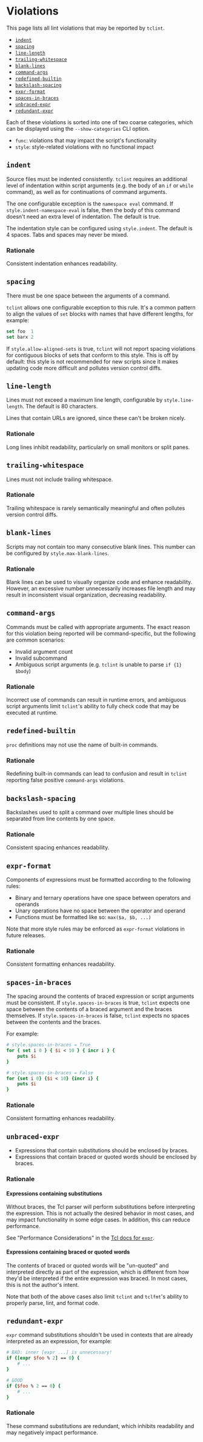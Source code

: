 # Violations

This page lists all lint violations that may be reported by `tclint`.

- [`indent`](#indent)
- [`spacing`](#spacing)
- [`line-length`](#line-length)
- [`trailing-whitespace`](#trailing-whitespace)
- [`blank-lines`](#blank-lines)
- [`command-args`](#command-args)
- [`redefined-builtin`](#redefined-builtin)
- [`backslash-spacing`](#backslash-spacing)
- [`expr-format`](#expr-format)
- [`spaces-in-braces`](#spaces-in-braces)
- [`unbraced-expr`](#unbraced-expr)
- [`redundant-expr`](#redundant-expr)

Each of these violations is sorted into one of two coarse categories, which can
be displayed using the `--show-categories` CLI option.

- `func`: violations that may impact the script's functionality
- `style`: style-related violations with no functional impact

## `indent`

Source files must be indented consistently. `tclint` requires an additional level of indentation within script arguments (e.g. the body of an `if` or `while` command), as well as for continuations of command arguments.

The one configurable exception is the `namespace eval` command. If `style.indent-namespace-eval` is false, then the body of this command doesn't need an extra level of indentation. The default is true.

The indentation style can be configured using `style.indent`. The default is 4 spaces. Tabs and spaces may never be mixed.

### Rationale

Consistent indentation enhances readability.

## `spacing`

There must be one space between the arguments of a command.

`tclint` allows one configurable exception to this rule. It's a common pattern to align the values of `set` blocks with names that have different lengths, for example:

```tcl
set foo  1
set barx 2
```

If `style.allow-aligned-sets` is true, `tclint` will not report spacing violations for contiguous blocks of sets that conform to this style. This is off by default: this style is not recommended for new scripts since it makes updating code more difficult and pollutes version control diffs.

## `line-length`

Lines must not exceed a maximum line length, configurable by `style.line-length`. The default is 80 characters.

Lines that contain URLs are ignored, since these can't be broken nicely.

### Rationale

Long lines inhibit readability, particularly on small monitors or split panes.

## `trailing-whitespace`

Lines must not include trailing whitespace.

### Rationale

Trailing whitespace is rarely semantically meaningful and often pollutes version control diffs.

## `blank-lines`

Scripts may not contain too many consecutive blank lines. This number can be configured by `style.max-blank-lines`.

### Rationale

Blank lines can be used to visually organize code and enhance readability. However, an excessive number unnecessarily increases file length and may result in inconsistent visual organization, decreasing readability.

## `command-args`

Commands must be called with appropriate arguments. The exact reason for this violation being reported will be command-specific, but the following are common scenarios:

- Invalid argument count
- Invalid subcommand
- Ambiguous script arguments (e.g. `tclint` is unable to parse `if {1} $body`)

### Rationale

Incorrect use of commands can result in runtime errors, and ambiguous script arguments limit `tclint`'s ability to fully check code that may be executed at runtime.

## `redefined-builtin`

`proc` definitions may not use the name of built-in commands.

### Rationale

Redefining built-in commands can lead to confusion and result in `tclint`
reporting false positive `command-args` violations.

## `backslash-spacing`

Backslashes used to split a command over multiple lines should be separated from line contents by one space.

### Rationale

Consistent spacing enhances readability.

## `expr-format`

Components of expressions must be formatted according to the following rules:

- Binary and ternary operations have one space between operators and operands
- Unary operations have no space between the operator and operand
- Functions must be formatted like so: `max($a, $b, ...)`

Note that more style rules may be enforced as `expr-format` violations in future releases.

### Rationale

Consistent formatting enhances readability.

## `spaces-in-braces`

The spacing around the contents of braced expression or script arguments must be consistent. If `style.spaces-in-braces` is true, `tclint` expects one space between the contents of a braced argument and the braces themselves. If `style.spaces-in-braces` is false, `tclint` expects no spaces between the contents and the braces.

For example:

```tcl
# style.spaces-in-braces = True
for { set i 0 } { $i < 10 } { incr i } {
    puts $i
}

# style.spaces-in-braces = False
for {set i 0} {$i < 10} {incr i} {
    puts $i
}
```

### Rationale

Consistent formatting enhances readability.

## `unbraced-expr`

- Expressions that contain substitutions should be enclosed by braces.
- Expressions that contain braced or quoted words should be enclosed by braces.

### Rationale

#### Expressions containing substitutions

Without braces, the Tcl parser will perform substitutions before interpreting
the expression. This is not actually the desired behavior in most cases, and may
impact functionality in some edge cases. In addition, this can reduce
performance.

See "Performance Considerations" in the [Tcl docs for `expr`](https://www.tcl.tk/man/tcl/TclCmd/expr.html).

#### Expressions containing braced or quoted words

The contents of braced or quoted words will be "un-quoted" and interpreted directly as
part of the expression, which is different from how they'd be interpreted if the entire
expression was braced. In most cases, this is not the author's intent.

Note that both of the above cases also limit `tclint` and `tclfmt`'s ability to properly
parse, lint, and format code.

## `redundant-expr`

`expr` command substitutions shouldn't be used in contexts that are already interpreted as
an expression, for example:

```tcl
# BAD: inner [expr ...] is unnecessary!
if {[expr $foo % 2] == 0} {
    # ...
}

# GOOD
if {$foo % 2 == 0} {
    # ...
}
```

### Rationale

These command substitutions are redundant, which inhibits readability and may negatively
impact performance.
